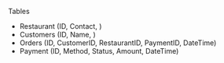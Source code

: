 Tables
- Restaurant (ID, Contact, )
- Customers (ID, Name, )
- Orders (ID, CustomerID, RestaurantID, PaymentID, DateTime)
- Payment (ID, Method, Status, Amount, DateTime)
